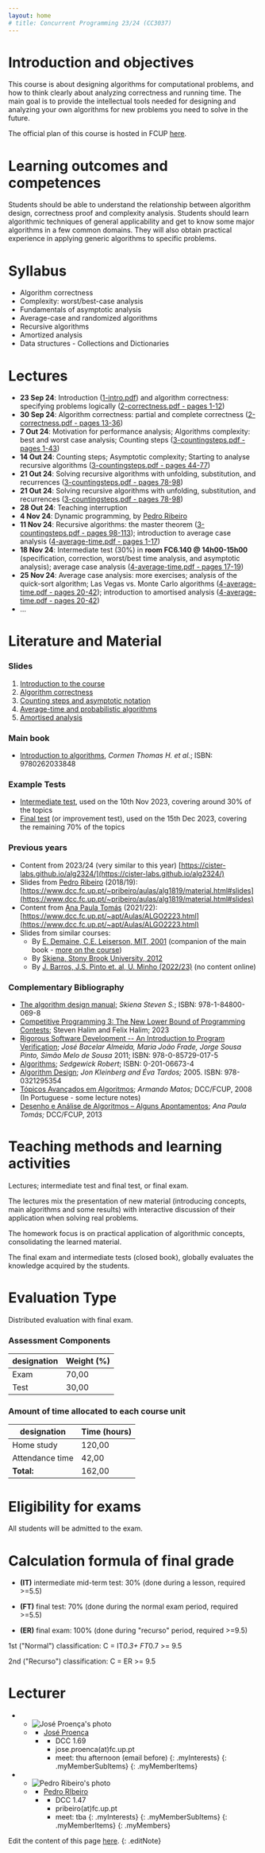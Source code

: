```yaml
---
layout: home
# title: Concurrent Programming 23/24 (CC3037)
---
```



<h1>Introduction and objectives </h1>

This course is about designing algorithms for computational problems, and how to think clearly about analyzing correctness and running time. The main goal is to provide the intellectual tools needed for designing and analyzing your own algorithms for new problems you need to solve in the future.

The official plan of this course is hosted in FCUP [here](https://sigarra.up.pt/fcup/pt/ucurr_geral.ficha_uc_view?pv_ocorrencia_id=547968).

# Learning outcomes and competences

Students should be able to understand the relationship between algorithm design, correctness proof and complexity analysis. Students should learn algorithmic techniques of general applicability and get to know some major algorithms in a few common domains. They will also obtain practical experience in applying generic algorithms to specific problems.

# Syllabus

- Algorithm correctness
- Complexity: worst/best-case analysis
- Fundamentals of asymptotic analysis
- Average-case and randomized algorithms
- Recursive algorithms
- Amortized analysis
- Data structures - Collections and Dictionaries

<!-- - Graph traversals and Dynamic programming -->
<!-- - Fundamentals of NP-completeness -->

<!-- - Sorting algorithms (after rec. alg. -->


<!-- - Fundamentals of asymptotic analysis
- Divide and conquer design pattern and how to solve recurrences
- Amortized analysis
- Probabilistic analysis and randomized algorithms
- Linear sorting and selection algorithms
- Greedy and dynamic programming design patterns
- Fundamentals of NP-completeness
- Introduction to approximation algorithms and parameterized algorithms
- Applications and some classical algorithms (e.g. graph algorithms, string matching algorithms, geometric algorithms) 
-->

# Lectures

- __23 Sep 24__: Introduction ([1-intro.pdf](slides/1-intro.pdf)) and algorithm correctness: specifying problems logically ([2-correctness.pdf - pages 1-12](slides/2-correctness.pdf))
- __30 Sep 24__: Algorithm correctness: partial and complete correctness ([2-correctness.pdf - pages 13-36](slides/2-correctness.pdf))
- __7 Out 24__: Motivation for performance analysis; Algorithms complexity: best and worst case analysis; Counting steps ([3-countingsteps.pdf - pages 1-43](slides/3-countingsteps.pdf))
- __14 Out 24__: Counting steps; Asymptotic complexity; Starting to analyse recursive algorithms ([3-countingsteps.pdf - pages 44-77](slides/3-countingsteps.pdf))
- __21 Out 24__: Solving recursive algorithms with unfolding, substitution, and recurrences ([3-countingsteps.pdf - pages 78-98](slides/3-countingsteps.pdf))
- __21 Out 24__: Solving recursive algorithms with unfolding, substitution, and recurrences ([3-countingsteps.pdf - pages 78-98](slides/3-countingsteps.pdf))
- __28 Out 24__: Teaching interruption
- __4 Nov 24__: Dynamic programming, by [Pedro Ribeiro](https://www.dcc.fc.up.pt/~pribeiro/)
- __11 Nov 24__: Recursive algorithms: the master theorem ([3-countingsteps.pdf - pages 98-113](slides/3-countingsteps.pdf)); introduction to average case analysis ([4-average-time.pdf - pages 1-17](slides/4-average-time.pdf))
- __18 Nov 24__: Intermediate test (30%) in __room FC6.140 @ 14h00-15h00__ (specification, correction, worst/best time analysis, and asymptotic analysis); average case analysis ([4-average-time.pdf - pages 17-19](slides/4-average-time.pdf))
- __25 Nov 24__: Average case analysis: more exercises; analysis of the quick-sort algorithm; Las Vegas vs. Monte Carlo algorithms ([4-average-time.pdf - pages 20-42](slides/4-average-time.pdf)); introduction to amortised analysis ([4-average-time.pdf - pages 20-42](slides/5-amortised.pdf))
- ...



<!--
- __29 Sep 23__: Algorithm correctness: partial and complete correctness ([2-correctness.pdf - pages 13-36](slides/2-correctness.pdf)); motivation for performance analysis ([3-countingsteps.pdf - pages 1-29](slides/3-countingsteps.pdf))
- __6 Oct 23__: Algorithms complexity: best and worst case analysis. Counting steps and asymptotic notation ([3-countingsteps.pdf - pages 23-63](slides/3-countingsteps.pdf))
- __13 Oct 23__: Exercises with asymptotic notation ([3-countingsteps.pdf - pages 64-66](slides/3-countingsteps.pdf)); Time complexity of recursive algorithms ([3-countingsteps.pdf - pages 67-95](slides/3-countingsteps.pdf))
- __20 Oct 23__: Exercises on the time complexity of recursive algorithms and the master theorem ([3-countingsteps.pdf - pages 96-112](slides/3-countingsteps.pdf)); Average time complexity ([4-average-time.pdf - pages 1-19](slides/4-average-time.pdf))
- __27 Oct 23__: Average time complexity and analysis of the quicksort algorithm ([4-average-time.pdf - pages 20-32](slides/4-average-time.pdf)); Randomised algorithms ([4-average-time.pdf - pages 33-40](slides/4-average-time.pdf)); Amortised analysis and the aggregate method ([5-amortised.pdf - pages 1-11](slides/5-amortised.pdf))
- __10 Nov 23__: Test (30%): 9h30-10h30 (Specification, Correction, Worst/Best time analysis, Asymptotic analysis); Rest of the lesson starts at 11h15 - Amortised analysis ([5-amortised.pdf - pages 11-26](slides/5-amortised.pdf))
- __17 Nov 23__: Amortised analysis ([5-amortised.pdf - pages 27-44](slides/5-amortised.pdf)); Data structures: sequences ([6-data-structures.pdf - pages 1-8](slides/6-data-structures.pdf))
- __24 Nov 23__: Data structures: buffers and dictionaries ([6-data-structures.pdf - pages 9-28](slides/6-data-structures.pdf))
- __1 Dec 23__: _Holiday_
- __8 Dec 23__: _Holiday_
- __15 Dec 23__: Improvement test (70%): 9h30-11h30 (focused on recursive functions, average-time, amortised time, and data structures, but all topics can be asked); no lesson after the test
 -->


# Literature and Material

### Slides
1. [Introduction to the course](slides/1-intro.pdf)
2. [Algorithm correctness](slides/2-correctness.pdf)
3. [Counting steps and asymptotic notation](slides/3-countingsteps.pdf)
4. [Average-time and probabilistic algorithms](slides/4-average-time.pdf)
5. [Amortised analysis](slides/5-amortised.pdf)

<!-- 
4. [Average-time and probabilistic algorithms](slides/4-average-time.pdf)
5. [Amortised analysis](slides/5-amortised.pdf)
6. [Data structures](slides/6-data-structures.pdf)
-->

### Main book

- [Introduction to algorithms](http://catalogo.up.pt/F/-?func=find-b&local_base=FCUP&find_code=SYS&request=000287411), _Cormen Thomas H. et al._; ISBN: 9780262033848

### Example Tests

- [Intermediate test](https://cister-labs.github.io/alg2324/tests/it2324.pdf), used on the 10th Nov 2023, covering around 30% of the topics
- [Final test](https://cister-labs.github.io/alg2324/tests/ft2324.pdf) (or improvement test), used on the 15th Dec 2023, covering the remaining 70% of the topics

### Previous years

- Content from 2023/24 (very similar to this year) [https://cister-labs.github.io/alg2324/](https://cister-labs.github.io/alg2324/) 
- Slides from [Pedro Ribeiro](https://www.dcc.fc.up.pt/~pribeiro/) (2018/19): [https://www.dcc.fc.up.pt/~pribeiro/aulas/alg1819/material.html#slides](https://www.dcc.fc.up.pt/~pribeiro/aulas/alg1819/material.html#slides)
- Content from [Ana Paula Tomás]() (2021/22): [https://www.dcc.fc.up.pt/~apt/Aulas/ALGO2223.html](https://www.dcc.fc.up.pt/~apt/Aulas/ALGO2223.html)
- Slides from similar courses:
  + By [E. Demaine, C.E. Leiserson, MIT, 2001](http://www.cs.virginia.edu/~robins/cs6161/slides/Cormen_Algorithms_Slides.pdf) (companion of the main book - [more on the course](https://dspace.mit.edu/bitstream/handle/1721.1/36847/6-046JFall-2001/OcwWeb/Electrical-Engineering-and-Computer-Science/6-046JIntroduction-to-AlgorithmsFall2001/CourseHome/index.htm))
  + By [Skiena, Stony Brook University, 2012](https://www3.cs.stonybrook.edu/~algorith/video-lectures/)
  + By [J. Barros, J.S. Pinto et. al, U. Minho (2022/23)](https://www4.di.uminho.pt/~jno/sitedi/uc_J303N6.html) (no content online)
  
<!-- also companion slides, structured by lecture:
  https://dspace.mit.edu/bitstream/handle/1721.1/36847/6-046JFall-2001/OcwWeb/Electrical-Engineering-and-Computer-Science/6-046JIntroduction-to-AlgorithmsFall2001/LectureNotes/index.htm -->

### Complementary Bibliography

- [The algorithm design manual;](https://www.algorist.com) _Skiena Steven S._;  ISBN: 978-1-84800-069-8
- [Competitive Programming 3: The New Lower Bound of Programming Contests](https://sites.google.com/site/stevenhalim/); Steven Halim and Felix Halim; 2023
- [Rigorous Software Development -- An Introduction to Program Verification](https://link.springer.com/book/10.1007/978-0-85729-018-2); _José Bacelar Almeida, Maria João Frade, Jorge Sousa Pinto, Simão Melo de Sousa_ 2011; ISBN: 978-0-85729-017-5
- [Algorithms](http://catalogo.up.pt/F/-?func=find-b&local_base=FCUP&find_code=SYS&request=000237593); _Sedgewick Robert_; ISBN: 0-201-06673-4
- [Algorithm Design](http://www.cs.princeton.edu/~wayne/kleinberg-tardos/); _Jon Kleinberg and Éva Tardos;_ 2005. ISBN: 978-0321295354
- [Tópicos Avançados em Algoritmos](http://www.dcc.fc.up.pt/~acm/aulas/aa/t1.pdf); _Armando Matos;_ DCC/FCUP, 2008 (In Portuguese - some lecture notes)
- [Desenho e Análise de Algoritmos – Alguns Apontamentos](http://www.dcc.fc.up.pt/~apt/aulas/DAA/1314/ApontamentosDAA.pdf); _Ana Paula Tomás;_ DCC/FCUP, 2013

# Teaching methods and learning activities

Lectures; intermediate test and final test, or final exam.

The lectures mix the presentation of new material (introducing concepts, main algorithms and some results) with interactive discussion of their application when solving real problems.

The homework focus is on practical application of algorithmic concepts, consolidating the learned material. 

The final exam and intermediate tests (closed book), globally evaluates the knowledge acquired by the students.

# Evaluation Type

Distributed evaluation with final exam.

### Assessment Components

|designation | Weight (%)|
|------------|-----------|
|Exam |70,00|
|Test | 30,00|


### Amount of time allocated to each course unit

|designation | Time (hours)|
|------------|-------------|
|Home study | 120,00|
|Attendance time | 42,00|
|**Total:** | 162,00|


# Eligibility for exams

All students will be admitted to the exam.


# Calculation formula of final grade

 - __(IT)__ intermediate mid-term test: 30% (done during a lesson, required >=5.5)

 - __(FT)__ final test: 70% (done during the normal exam period, required >=5.5)
 
 - __(ER)__ final exam: 100% (done during "recurso" period, required >=9.5)



1st ("Normal") classification: C = IT*0.3+ FT*0.7 >= 9.5

2nd ("Recurso") classification: C = ER >= 9.5


<!--
# Classification improvement

By final exam.
-->
   

<!-- # Contact

The day and time for _appointments_ is Friday afternoon ([José Proença](https://jose.proenca.org)). Please
email me the day before if you wish to meet. If you prefer you
can also just send an email with your questions to [José Proença](mailto:jose.proenca@fc.up.pt), or we can try to book an online meeting.
 -->
<!-- https://fm-dcc.github.io/pc2324/ -->


# Lecturer

  - 
    + ![José Proença's photo](assets/img/photos/jp.jpg)
    + <a></a>
      * [José Proença](https://jose.proenca.org)
      * <a></a>
        + DCC 1.69
        + jose.proenca<span>(at)</span>fc.up.pt
        + meet: thu afternoon (email before)
        {: .myInterests}
      {: .myMemberSubItems}
    {: .myMemberItems}
  - 
    + ![Pedro Ribeiro's photo](assets/img/photos/pr.jpg)
    + <a></a>
      * [Pedro RIbeiro](https://www.dcc.fc.up.pt/~pribeiro/)
      * <a></a>
        + DCC 1.47
        + pribeiro<span>(at)</span>fc.up.pt
        + meet: tba <!-- thu afternoon (email before) -->
        {: .myInterests}
      {: .myMemberSubItems}
    {: .myMemberItems}
  {: .myMembers}

   


Edit the content of this page [here](https://github.com/FM-DCC/alg2425/blob/main/index.md).
{: .editNote}
